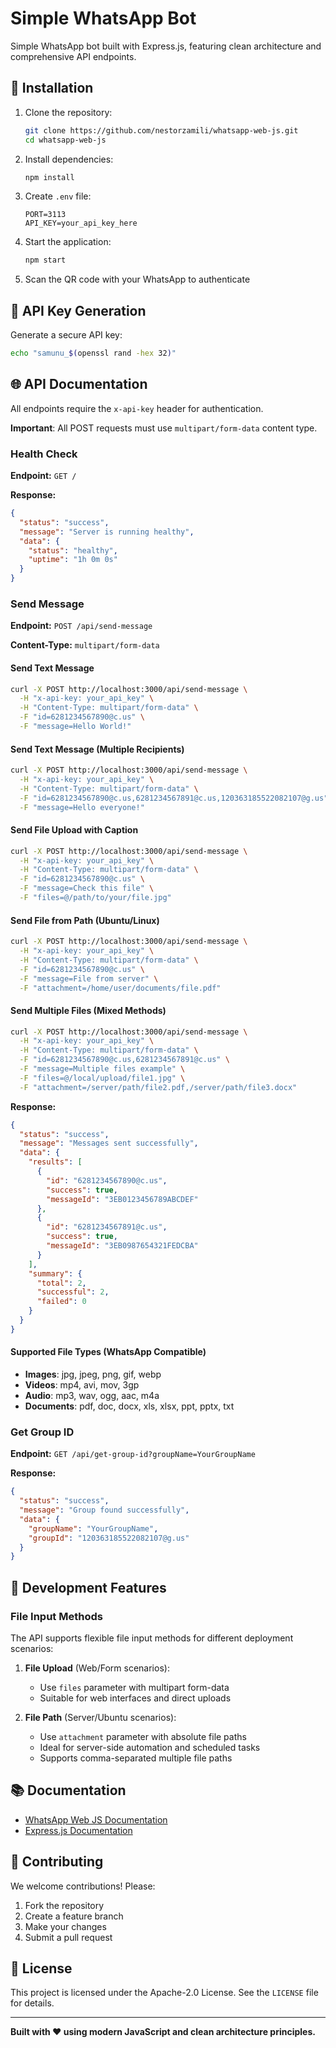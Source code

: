 # Simple WhatsApp Bot

Simple WhatsApp bot built with Express.js, featuring clean architecture and comprehensive API endpoints.

## 🚀 Installation

1. Clone the repository:
   ```bash
   git clone https://github.com/nestorzamili/whatsapp-web-js.git
   cd whatsapp-web-js
   ```

2. Install dependencies:
   ```bash
   npm install
   ```

3. Create `.env` file:
   ```env
   PORT=3113
   API_KEY=your_api_key_here
   ```

4. Start the application:
   ```bash
   npm start
   ```

5. Scan the QR code with your WhatsApp to authenticate

## 🔐 API Key Generation

Generate a secure API key:

```bash
echo "samunu_$(openssl rand -hex 32)"
```

## 🌐 API Documentation

All endpoints require the `x-api-key` header for authentication.

**Important**: All POST requests must use `multipart/form-data` content type.

### Health Check

**Endpoint:** `GET /`

**Response:**
```json
{
  "status": "success",
  "message": "Server is running healthy",
  "data": {
    "status": "healthy",
    "uptime": "1h 0m 0s"
  }
}
```

### Send Message

**Endpoint:** `POST /api/send-message`

**Content-Type:** `multipart/form-data`

#### Send Text Message
```bash
curl -X POST http://localhost:3000/api/send-message \
  -H "x-api-key: your_api_key" \
  -H "Content-Type: multipart/form-data" \
  -F "id=6281234567890@c.us" \
  -F "message=Hello World!"
```

#### Send Text Message (Multiple Recipients)
```bash
curl -X POST http://localhost:3000/api/send-message \
  -H "x-api-key: your_api_key" \
  -H "Content-Type: multipart/form-data" \
  -F "id=6281234567890@c.us,6281234567891@c.us,120363185522082107@g.us" \
  -F "message=Hello everyone!"
```

#### Send File Upload with Caption
```bash
curl -X POST http://localhost:3000/api/send-message \
  -H "x-api-key: your_api_key" \
  -H "Content-Type: multipart/form-data" \
  -F "id=6281234567890@c.us" \
  -F "message=Check this file" \
  -F "files=@/path/to/your/file.jpg"
```

#### Send File from Path (Ubuntu/Linux)
```bash
curl -X POST http://localhost:3000/api/send-message \
  -H "x-api-key: your_api_key" \
  -H "Content-Type: multipart/form-data" \
  -F "id=6281234567890@c.us" \
  -F "message=File from server" \
  -F "attachment=/home/user/documents/file.pdf"
```

#### Send Multiple Files (Mixed Methods)
```bash
curl -X POST http://localhost:3000/api/send-message \
  -H "x-api-key: your_api_key" \
  -H "Content-Type: multipart/form-data" \
  -F "id=6281234567890@c.us,6281234567891@c.us" \
  -F "message=Multiple files example" \
  -F "files=@/local/upload/file1.jpg" \
  -F "attachment=/server/path/file2.pdf,/server/path/file3.docx"
```

**Response:**
```json
{
  "status": "success", 
  "message": "Messages sent successfully",
  "data": {
    "results": [
      {
        "id": "6281234567890@c.us",
        "success": true,
        "messageId": "3EB0123456789ABCDEF"
      },
      {
        "id": "6281234567891@c.us", 
        "success": true,
        "messageId": "3EB0987654321FEDCBA"
      }
    ],
    "summary": {
      "total": 2,
      "successful": 2,
      "failed": 0
    }
  }
}
```

#### Supported File Types (WhatsApp Compatible)
- **Images**: jpg, jpeg, png, gif, webp
- **Videos**: mp4, avi, mov, 3gp
- **Audio**: mp3, wav, ogg, aac, m4a
- **Documents**: pdf, doc, docx, xls, xlsx, ppt, pptx, txt

### Get Group ID

**Endpoint:** `GET /api/get-group-id?groupName=YourGroupName`

**Response:**
```json
{
  "status": "success",
  "message": "Group found successfully", 
  "data": {
    "groupName": "YourGroupName",
    "groupId": "120363185522082107@g.us"
  }
}
```

## 🔧 Development Features

### File Input Methods

The API supports flexible file input methods for different deployment scenarios:

1. **File Upload** (Web/Form scenarios):
   - Use `files` parameter with multipart form-data
   - Suitable for web interfaces and direct uploads

2. **File Path** (Server/Ubuntu scenarios):
   - Use `attachment` parameter with absolute file paths
   - Ideal for server-side automation and scheduled tasks
   - Supports comma-separated multiple file paths


## 📚 Documentation

- [WhatsApp Web JS Documentation](https://docs.wwebjs.dev/)
- [Express.js Documentation](https://expressjs.com/)

## 🤝 Contributing

We welcome contributions! Please:

1. Fork the repository
2. Create a feature branch
3. Make your changes
4. Submit a pull request

## 📄 License

This project is licensed under the Apache-2.0 License. See the `LICENSE` file for details.

---

**Built with ❤️ using modern JavaScript and clean architecture principles.**
